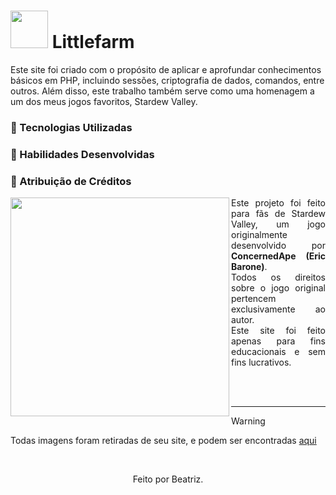 <div align="center">
 
</div>

#  <img width="60px" src="https://github.com/user-attachments/assets/922760a0-b978-4ff2-8fe6-39c80a6ea630"> Littlefarm
Este site foi criado com o propósito de aplicar e aprofundar conhecimentos básicos em PHP, incluindo sessões, criptografia de dados, comandos, entre outros. Além disso, este trabalho também serve como uma homenagem a um dos meus jogos favoritos, Stardew Valley.

### 🔧 Tecnologias Utilizadas 

### 🤝 Habilidades Desenvolvidas

### 📄 Atribuição de Créditos

<img width="350px" align="left" src="https://github.com/user-attachments/assets/d8f163b2-466a-43c4-ba46-606a1240e8dc"> 
<p align="justify">Este projeto foi feito para fãs de Stardew Valley, um jogo originalmente desenvolvido por <b>ConcernedApe (Eric Barone)</b>.  <br>
Todos os direitos sobre o jogo original pertencem exclusivamente ao autor. <br> 
Este site foi feito apenas para fins educacionais e sem fins lucrativos.
</p>
<br><br>

___

> [!WARNING]
> Todas imagens foram retiradas de seu site, e podem ser encontradas <a href="https://stardewvalleywiki.com/Stardew_Valley_Wiki">aqui</a>

<br>

<p align="center">Feito por Beatriz.</p>

